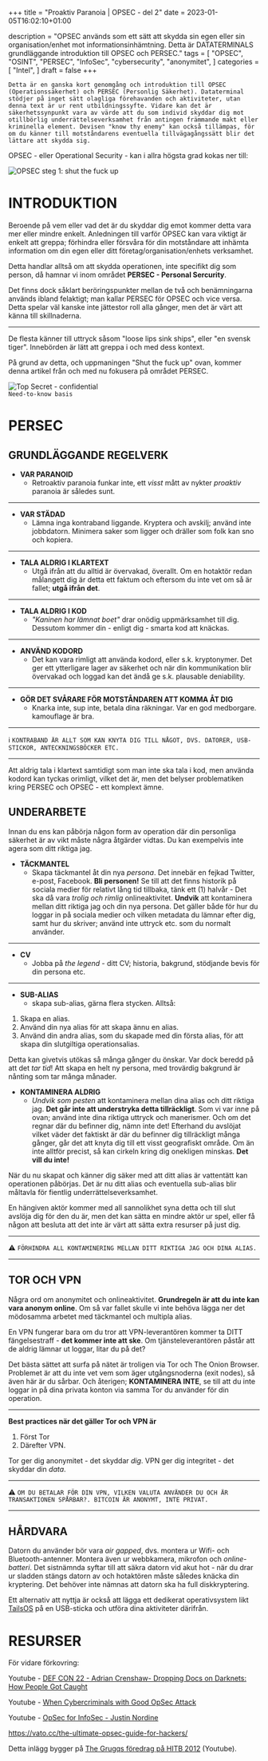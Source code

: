 +++
title = "Proaktiv Paranoia | OPSEC - del 2"
date = 2023-01-05T16:02:10+01:00

description = "OPSEC används som ett sätt att skydda sin egen eller sin organisation/enhet mot informationsinhämtning. Detta är DATATERMINALS grundläggande introduktion till OPSEC och PERSEC."
tags = [
    "OPSEC",
    "OSINT",
    "PERSEC",
    "InfoSec",
    "cybersecurity",
    "anonymitet",
]
categories = [
    "Intel",
]
draft = false
+++

`Detta är en ganska kort genomgång och introduktion till OPSEC (Operationssäkerhet) och PERSEC (Personlig Säkerhet). Dataterminal stödjer på inget sätt olagliga förehavanden och aktiviteter, utan denna text är ur rent utbildningssyfte. Vidare kan det är säkerhetssynpunkt vara av värde att du som individ skyddar dig mot otillbörlig underrättelseverksamhet från antingen främmande makt eller kriminella element. Devisen "know thy enemy" kan också tillämpas, för om du känner till motståndarens eventuella tillvägagångssätt blir det lättare att skydda sig.`
<!--more-->
OPSEC - eller Operational Security - kan i allra högsta grad kokas ner till:

![OPSEC steg 1: shut the fuck up](/images/opsec-shut-the-fuck-up.webp) 

# INTRODUKTION

Beroende på vem eller vad det är du skyddar dig emot kommer detta vara mer eller mindre enkelt. Anledningen till varför OPSEC kan vara viktigt är enkelt att greppa; förhindra eller försvåra för din motståndare att inhämta information om din egen eller ditt företag/organisation/enhets verksamhet.  

Detta handlar alltså om att skydda operationen, inte specifikt dig som person, då hamnar vi inom området **PERSEC - Personal Sercurity**. 

Det finns dock såklart beröringspunkter mellan de två och benämningarna används ibland felaktigt; man kallar PERSEC för OPSEC och vice versa. Detta spelar väl kanske inte jättestor roll alla gånger, men det är värt att känna till skillnaderna. 

---

De flesta känner till uttryck såsom "loose lips sink ships", eller "en svensk tiger". Innebörden är lätt att greppa i och med dess kontext. 

På grund av detta, och uppmaningen "Shut the fuck up" ovan, kommer denna artikel från och med nu fokusera på området PERSEC.

![Top Secret - confidential](/images/therockneedstoknow.webp)  
`Need-to-know basis`

# PERSEC

## GRUNDLÄGGANDE REGELVERK

* **VAR PARANOID**
    - Retroaktiv paranoia funkar inte, ett *visst* mått av nykter *proaktiv* paranoia är således sunt. 
---
* **VAR STÄDAD**
    * Lämna inga kontraband liggande. Kryptera och avskilj; använd inte jobbdatorn. Minimera saker som ligger och dräller som folk kan sno och kopiera.
---
* **TALA ALDRIG I KLARTEXT** 
    - Utgå ifrån att du alltid är övervakad, överallt. Om en hotaktör redan målangett dig är detta ett faktum och eftersom du inte vet om så är fallet; **utgå ifrån det**.  
---
* **TALA ALDRIG I KOD**
    - *"Kaninen har lämnat boet"* drar onödig uppmärksamhet till dig. Dessutom kommer din - enligt dig - smarta kod att knäckas.
---
* **ANVÄND KODORD**
    - Det kan vara rimligt att använda kodord, eller s.k. kryptonymer. Det ger ett ytterligare lager av säkerhet och när din kommunikation blir övervakad och loggad kan det ändå ge s.k. plausable deniability.
---
* **GÖR DET SVÅRARE FÖR MOTSTÅNDAREN ATT KOMMA ÅT DIG** 
    - Knarka inte, sup inte, betala dina räkningar. Var en god medborgare. kamouflage är bra. 

---
ℹ️ `KONTRABAND ÄR ALLT SOM KAN KNYTA DIG TILL NÅGOT, DVS. DATORER, USB-STICKOR, ANTECKNINGSBÖCKER ETC. `

---

Att aldrig tala i klartext samtidigt som man inte ska tala i kod, men använda kodord kan tyckas orimligt, vilket det är, men det belyser problematiken kring PERSEC och OPSEC - ett komplext ämne. 

## UNDERARBETE

Innan du ens kan påbörja någon form av operation där din personliga säkerhet är av vikt måste några åtgärder vidtas. Du kan exempelvis inte agera som ditt riktiga jag. 

* **TÄCKMANTEL**
    - Skapa täckmantel åt din nya *persona*. Det innebär en fejkad Twitter, e-post, Facebook. **Bli personen!** Se till att det finns historik på sociala medier för relativt lång tid tillbaka, tänk ett (1) halvår - Det ska då vara *trolig och rimlig* onlineaktivitet. __Undvik__ att kontaminera mellan ditt riktiga jag och din nya persona. Det gäller både för hur du loggar in på sociala medier och vilken metadata du lämnar efter dig, samt hur du skriver; använd inte uttryck etc. som du normalt använder.  
---
* **CV**
    - Jobba på *the legend* - ditt CV; historia, bakgrund, stödjande bevis för din persona etc. 
---
* **SUB-ALIAS**
    - skapa sub-alias, gärna flera stycken. Alltså:

1. Skapa en alias.
2. Använd din nya alias för att skapa ännu en alias.
3. Använd din andra alias, som du skapade med din första alias, för att skapa din slutgiltiga operationsalias. 

Detta kan givetvis utökas så många gånger du önskar. Var dock beredd på att det *tar tid*! Att skapa en helt ny persona, med trovärdig bakgrund är nånting som tar många månader.

* **KONTAMINERA ALDRIG** 
    - *Undvik som pesten* att kontaminera mellan dina alias och ditt riktiga jag. **Det går inte att understryka detta tillräckligt**. Som vi var inne på ovan; använd inte dina riktiga uttryck och manerismer. Och om det regnar där du befinner dig, nämn inte det! Efterhand du avslöjat vilket väder det faktiskt är där du befinner dig tillräckligt många gånger, går det att knyta dig till ett visst geografiskt område. Om än inte alltför precist, så kan cirkeln kring dig onekligen minskas. **Det vill du inte!**

När du nu skapat och känner dig säker med att ditt alias är vattentätt kan operationen påbörjas. Det är nu ditt alias och eventuella sub-alias blir måltavla för fientlig underrättelseverksamhet. 

En hängiven aktör kommer med all sannolikhet syna detta och till slut avslöja dig för den du är, men det kan sätta en mindre aktör ur spel, eller få någon att besluta att det inte är värt att sätta extra resurser på just dig. 

---
⚠️ `FÖRHINDRA ALL KONTAMINERING MELLAN DITT RIKTIGA JAG OCH DINA ALIAS.`

---

## TOR OCH VPN

Några ord om anonymitet och onlineaktivitet. __Grundregeln är att du inte kan vara anonym online__. Om så var fallet skulle vi inte behöva lägga ner det mödosamma arbetet med täckmantel och multipla alias. 

En VPN fungerar bara om du tror att VPN-leverantören kommer ta DITT fängelsestraff - **det kommer inte att ske**. Om tjänsteleverantören påstår att de aldrig lämnar ut loggar, litar du på det?

Det bästa sättet att surfa på nätet är troligen via Tor och The Onion Browser. Problemet är att du inte vet vem som äger utgångsnoderna (exit nodes), så även här är du sårbar. Och återigen; **KONTAMINERA INTE**, se till att du inte loggar in på dina privata konton via samma Tor du använder för din operation. 

---

**Best practices när det gäller Tor och VPN är**

1. Först Tor
2. Därefter VPN. 

Tor ger dig anonymitet - det skyddar *dig*.
VPN ger dig integritet - det skyddar din *data*.

---
⚠️ `OM DU BETALAR FÖR DIN VPN, VILKEN VALUTA ANVÄNDER DU OCH ÄR TRANSAKTIONEN SPÅRBAR?. BITCOIN ÄR ANONYMT, INTE PRIVAT.`

---

## HÅRDVARA

Datorn du använder bör vara *air gapped*, dvs. montera ur Wifi- och Bluetooth-antenner. Montera även ur webbkamera, mikrofon och *online-batteri*. Det sistnämnda syftar till att säkra datorn vid akut hot - när du drar ur sladden stängs datorn av och hotaktören måste således knäcka din kryptering. Det behöver inte nämnas att datorn ska ha full diskkryptering. 

Ett alternativ att nyttja är också att lägga ett dedikerat operativsystem likt [TailsOS](https://tails.boum.org/) på en USB-sticka och utföra dina  aktiviteter därifrån. 

# RESURSER

För vidare förkovring:

Youtube - [DEF CON 22 - Adrian Crenshaw- Dropping Docs on Darknets: How People Got Caught](https://www.youtube.com/watch?v=eQ2OZKitRwc)

Youtube - [When Cybercriminals with Good OpSec Attack](https://www.youtube.com/watch?v=zXmZnU2GdVk)

Youtube - [OpSec for InfoSec - Justin Nordine](https://www.youtube.com/watch?v=8u7yyFYvzC4)

https://vato.cc/the-ultimate-opsec-guide-for-hackers/

Detta inlägg bygger på [The Grugqs föredrag på HITB 2012](https://www.youtube.com/watch?v=9XaYdCdwiWU&t=3164s) (Youtube).

